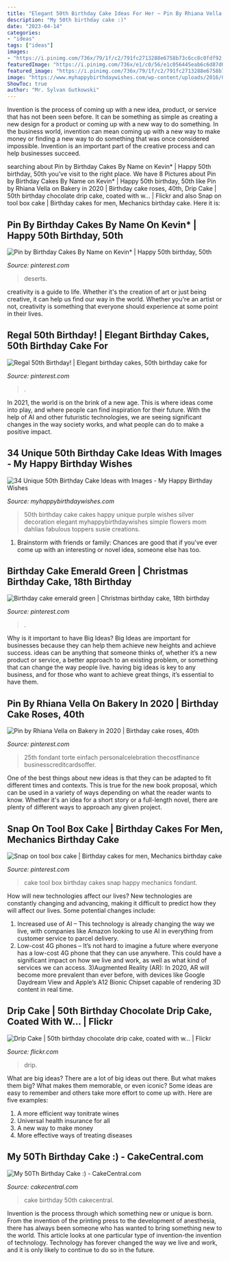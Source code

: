 ```yaml
---
title: "Elegant 50th Birthday Cake Ideas For Her ~ Pin By Rhiana Vella On Bakery In 2020"
description: "My 50th birthday cake :)"
date: "2023-04-14"
categories:
- "ideas"
tags: ["ideas"]
images:
- "https://i.pinimg.com/736x/79/1f/c2/791fc2713288e6758b73c6cc8c0fdf92.jpg"
featuredImage: "https://i.pinimg.com/736x/e1/c0/56/e1c056445eab6c6d87d0c2d06538488a.jpg"
featured_image: "https://i.pinimg.com/736x/79/1f/c2/791fc2713288e6758b73c6cc8c0fdf92.jpg"
image: "https://www.myhappybirthdaywishes.com/wp-content/uploads/2016/09/dahlia-50th-birthday-cakes.jpg"
ShowToc: true
author: "Mr. Sylvan Gutkowski"
---
```



Invention is the process of coming up with a new idea, product, or service that has not been seen before. It can be something as simple as creating a new design for a product or coming up with a new way to do something. In the business world, invention can mean coming up with a new way to make money or finding a new way to do something that was once considered impossible. Invention is an important part of the creative process and can help businesses succeed.

	

		
searching about Pin by Birthday Cakes By Name on Kevin* | Happy 50th birthday, 50th you've visit to the right place. We have 8 Pictures about Pin by Birthday Cakes By Name on Kevin* | Happy 50th birthday, 50th like Pin by Rhiana Vella on Bakery in 2020 | Birthday cake roses, 40th, Drip Cake | 50th birthday chocolate drip cake, coated with w… | Flickr and also Snap on tool box cake | Birthday cakes for men, Mechanics birthday cake. Here it is:
		
    
## Pin By Birthday Cakes By Name On Kevin* | Happy 50th Birthday, 50th

<img loading=lazy src="https://i.pinimg.com/736x/42/e4/0a/42e40af9cfaa877bb357c0a60b63b74b.jpg" onerror="this.onerror=null;this.src='https://tse4.mm.bing.net/th?id=OIP.6z-vyUYpR1Vtf87yWiAZ0QHaJ4&amp;pid=15.1';" alt="Pin by Birthday Cakes By Name on Kevin* | Happy 50th birthday, 50th">

_Source: pinterest.com_

>deserts. 

	

creativity is a guide to life. Whether it's the creation of art or just being creative, it can help us find our way in the world. Whether you're an artist or not, creativity is something that everyone should experience at some point in their lives.

    
## Regal 50th Birthday! | Elegant Birthday Cakes, 50th Birthday Cake For

<img loading=lazy src="https://i.pinimg.com/736x/e1/c0/56/e1c056445eab6c6d87d0c2d06538488a.jpg" onerror="this.onerror=null;this.src='https://tse1.mm.bing.net/th?id=OIP.QVjjsn03bVV5_sjHOugeFgHaLH&amp;pid=15.1';" alt="Regal 50th Birthday! | Elegant birthday cakes, 50th birthday cake for">

_Source: pinterest.com_

>. 

	

In 2021, the world is on the brink of a new age. This is where ideas come into play, and where people can find inspiration for their future. With the help of AI and other futuristic technologies, we are seeing significant changes in the way society works, and what people can do to make a positive impact.

    
## 34 Unique 50th Birthday Cake Ideas With Images - My Happy Birthday Wishes

<img loading=lazy src="https://www.myhappybirthdaywishes.com/wp-content/uploads/2016/09/dahlia-50th-birthday-cakes.jpg" onerror="this.onerror=null;this.src='https://tse2.mm.bing.net/th?id=OIP.MSVZkx5a14PwavBFdOYO4wHaLG&amp;pid=15.1';" alt="34 Unique 50th Birthday Cake Ideas with Images - My Happy Birthday Wishes">

_Source: myhappybirthdaywishes.com_

>50th birthday cake cakes happy unique purple wishes silver decoration elegant myhappybirthdaywishes simple flowers mom dahlias fabulous toppers susie creations. 

	

1. Brainstorm with friends or family: Chances are good that if you've ever come up with an interesting or novel idea, someone else has too.

    
## Birthday Cake Emerald Green | Christmas Birthday Cake, 18th Birthday

<img loading=lazy src="https://i.pinimg.com/736x/79/1f/c2/791fc2713288e6758b73c6cc8c0fdf92.jpg" onerror="this.onerror=null;this.src='https://tse3.mm.bing.net/th?id=OIP.SPVqUXjbCG90-E5QtcH6iQHaIt&amp;pid=15.1';" alt="Birthday cake emerald green | Christmas birthday cake, 18th birthday">

_Source: pinterest.com_

>. 

	

Why is it important to have Big Ideas?
Big Ideas are important for businesses because they can help them achieve new heights and achieve success. ideas can be anything that someone thinks of, whether it’s a new product or service, a better approach to an existing problem, or something that can change the way people live. having big ideas is key to any business, and for those who want to achieve great things, it’s essential to have them.

    
## Pin By Rhiana Vella On Bakery In 2020 | Birthday Cake Roses, 40th

<img loading=lazy src="https://i.pinimg.com/736x/e9/f5/57/e9f557a0bbb3001cb829bdf6d8716b76.jpg" onerror="this.onerror=null;this.src='https://tse2.mm.bing.net/th?id=OIP.yhFf3BJn9aVk5w7FI1if5wHaJQ&amp;pid=15.1';" alt="Pin by Rhiana Vella on Bakery in 2020 | Birthday cake roses, 40th">

_Source: pinterest.com_

>25th fondant torte einfach personalcelebration thecostfinance businesscreditcardsoffer. 

	

One of the best things about new ideas is that they can be adapted to fit different times and contexts. This is true for the new book proposal, which can be used in a variety of ways depending on what the reader wants to know. Whether it's an idea for a short story or a full-length novel, there are plenty of different ways to approach any given project.

    
## Snap On Tool Box Cake | Birthday Cakes For Men, Mechanics Birthday Cake

<img loading=lazy src="https://i.pinimg.com/736x/2b/56/23/2b5623e6033dc2a4c2f371755cde259d--tool-box-cake.jpg" onerror="this.onerror=null;this.src='https://tse1.mm.bing.net/th?id=OIP.SI9yrf_YOpPRxQyqIF5ajgHaJ3&amp;pid=15.1';" alt="Snap on tool box cake | Birthday cakes for men, Mechanics birthday cake">

_Source: pinterest.com_

>cake tool box birthday cakes snap happy mechanics fondant. 

	

How will new technologies affect our lives?
New technologies are constantly changing and advancing, making it difficult to predict how they will affect our lives. Some potential changes include: 
1) Increased use of AI – This technology is already changing the way we live, with companies like Amazon looking to use AI in everything from customer service to parcel delivery. 
2) Low-cost 4G phones – It’s not hard to imagine a future where everyone has a low-cost 4G phone that they can use anywhere. This could have a significant impact on how we live and work, as well as what kind of services we can access. 
3)Augmented Reality (AR): In 2020, AR will become more prevalent than ever before, with devices like Google Daydream View and Apple’s A12 Bionic Chipset capable of rendering 3D content in real time.

    
## Drip Cake | 50th Birthday Chocolate Drip Cake, Coated With W… | Flickr

<img loading=lazy src="https://c1.staticflickr.com/1/652/31478740401_8e7aee000b_b.jpg" onerror="this.onerror=null;this.src='https://tse2.mm.bing.net/th?id=OIP.4jmcys0WiWlw5vbYc7IOHAHaJ4&amp;pid=15.1';" alt="Drip Cake | 50th birthday chocolate drip cake, coated with w… | Flickr">

_Source: flickr.com_

>drip. 

	

What are big ideas?
There are a lot of big ideas out there. But what makes them big? What makes them memorable, or even iconic? Some ideas are easy to remember and others take more effort to come up with. Here are five examples: 
1. A more efficient way tonitrate wines
2. Universal health insurance for all
3. A new way to make money
4. More effective ways of treating diseases

    
## My 50Th Birthday Cake :) - CakeCentral.com

<img loading=lazy src="https://cdn001.cakecentral.com/gallery/2015/03/900_899953GDUD_my-50th-birthday-cake.jpg" onerror="this.onerror=null;this.src='https://tse2.mm.bing.net/th?id=OIP.w-G9eEEaIZ7LKAFfy968oAHaLD&amp;pid=15.1';" alt="My 50Th Birthday Cake :) - CakeCentral.com">

_Source: cakecentral.com_

>cake birthday 50th cakecentral. 

	

Invention is the process through which something new or unique is born. From the invention of the printing press to the development of anesthesia, there has always been someone who has wanted to bring something new to the world. This article looks at one particular type of invention-the invention of technology. Technology has forever changed the way we live and work, and it is only likely to continue to do so in the future.

